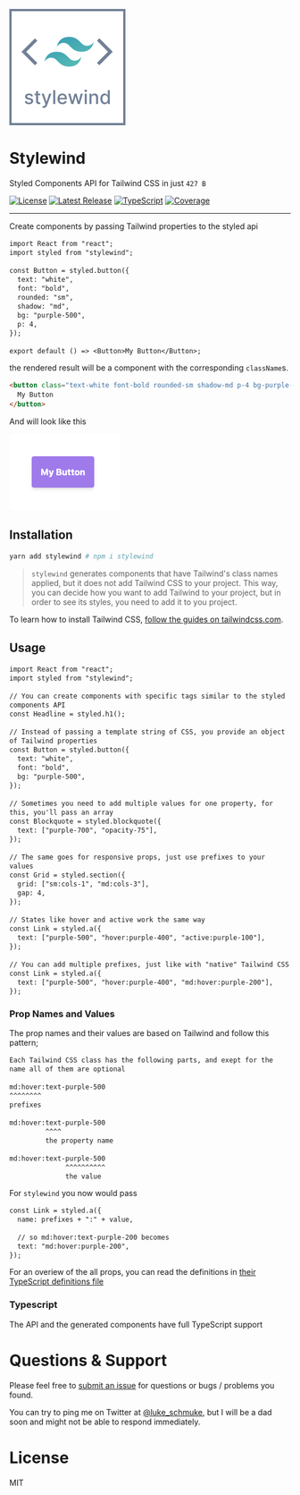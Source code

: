![](https://github.com/LukasBombach/stylewind/blob/master/documentation/logo.svg)

# Stylewind

Styled Components API for Tailwind CSS in just `427 B`

<p>
  <a href="https://github.com/LukasBombach/stylewind/blob/master/LICENSE"><img src="https://img.shields.io/npm/l/stylewind.svg" alt="License"></a>
  <a href="https://www.npmjs.com/package/stylewind"><img src="https://img.shields.io/npm/v/stylewind.svg" alt="Latest Release"></a>
  <a href="http://www.typescriptlang.org"><img src="https://img.shields.io/badge/%3C%2F%3E-TypeScript-%230074c1.svg" alt="TypeScript"></a>
  <a href="https://codeclimate.com/github/LukasBombach/stylewind"><img src="https://img.shields.io/codeclimate/coverage/LukasBombach/stylewind" alt="Coverage"></a>
</p>

---

Create components by passing Tailwind properties to the styled api

```tsx
import React from "react";
import styled from "stylewind";

const Button = styled.button({
  text: "white",
  font: "bold",
  rounded: "sm",
  shadow: "md",
  bg: "purple-500",
  p: 4,
});

export default () => <Button>My Button</Button>;
```

the rendered result will be a component with the corresponding `className`s.

```html
<button class="text-white font-bold rounded-sm shadow-md p-4 bg-purple-500 hover:bg-purple-400 focus:outline-none">
  My Button
</button>
```

And will look like this

![](https://github.com/LukasBombach/stylewind/blob/master/documentation/button.png)

## Installation

```bash
yarn add stylewind # npm i stylewind
```

> `stylewind` generates components that have Tailwind's class names applied, but it does not add Tailwind CSS to your project.
> This way, you can decide how you want to add Tailwind to your project, but in order to see its styles, you need to add
> it to you project.

To learn how to install Tailwind CSS, [follow the guides on tailwindcss.com](https://tailwindcss.com/docs/installation).

## Usage

```tsx
import React from "react";
import styled from "stylewind";

// You can create components with specific tags similar to the styled components API
const Headline = styled.h1();

// Instead of passing a template string of CSS, you provide an object of Tailwind properties
const Button = styled.button({
  text: "white",
  font: "bold",
  bg: "purple-500",
});

// Sometimes you need to add multiple values for one property, for this, you'll pass an array
const Blockquote = styled.blockquote({
  text: ["purple-700", "opacity-75"],
});

// The same goes for responsive props, just use prefixes to your values
const Grid = styled.section({
  grid: ["sm:cols-1", "md:cols-3"],
  gap: 4,
});

// States like hover and active work the same way
const Link = styled.a({
  text: ["purple-500", "hover:purple-400", "active:purple-100"],
});

// You can add multiple prefixes, just like with "native" Tailwind CSS
const Link = styled.a({
  text: ["purple-500", "hover:purple-400", "md:hover:purple-200"],
});
```

### Prop Names and Values

The prop names and their values are based on Tailwind and follow this pattern;

```
Each Tailwind CSS class has the following parts, and exept for the name all of them are optional

md:hover:text-purple-500
^^^^^^^^
prefixes

md:hover:text-purple-500
         ^^^^
         the property name

md:hover:text-purple-500
              ^^^^^^^^^^
              the value
```

For `stylewind` you now would pass

```tsx
const Link = styled.a({
  name: prefixes + ":" + value,

  // so md:hover:text-purple-200 becomes
  text: "md:hover:purple-200",
});
```

For an overiew of the all props, you can read the definitions in
[their TypeScript definitions file](https://github.com/LukasBombach/stylewind/blob/master/packages/stylewind-bridge/dist/index.d.ts)

### Typescript

The API and the generated components have full TypeScript support

# Questions & Support

Please feel free to [submit an issue](https://github.com/LukasBombach/stylewind/issues) for questions or bugs / problems you found.

You can try to ping me on Twitter at [@luke_schmuke](https://twitter.com/luke_schmuke), but I will be a dad soon and might not be able to respond immediately.

# License

MIT
